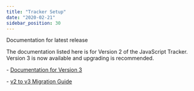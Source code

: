 ```yaml
---
title: "Tracker Setup"
date: "2020-02-21"
sidebar_position: 30
---
```


Documentation for latest release

The documentation listed here is for Version 2 of the JavaScript Tracker. Version 3 is now available and upgrading is recommended.

\- [Documentation for Version 3](/docs/migrated/collecting-data/collecting-from-own-applications/javascript-trackers/)

\- [v2 to v3 Migration Guide](/docs/migrated/collecting-data/collecting-from-own-applications/javascript-trackers/javascript-tracker/v2-to-v3-migration-guide/)
